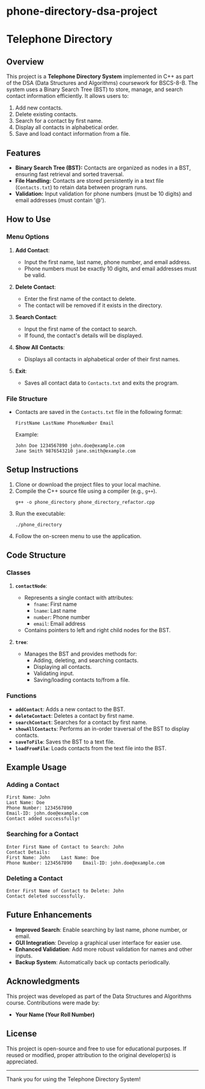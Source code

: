 # phone-directory-dsa-project
# Telephone Directory

## Overview
This project is a **Telephone Directory System** implemented in C++ as part of the DSA (Data Structures and Algorithms) coursework for BSCS-8-B. The system uses a Binary Search Tree (BST) to store, manage, and search contact information efficiently. It allows users to:

1. Add new contacts.
2. Delete existing contacts.
3. Search for a contact by first name.
4. Display all contacts in alphabetical order.
5. Save and load contact information from a file.

## Features
- **Binary Search Tree (BST):** Contacts are organized as nodes in a BST, ensuring fast retrieval and sorted traversal.
- **File Handling:** Contacts are stored persistently in a text file (`Contacts.txt`) to retain data between program runs.
- **Validation:** Input validation for phone numbers (must be 10 digits) and email addresses (must contain '@').

## How to Use

### Menu Options
1. **Add Contact**:
   - Input the first name, last name, phone number, and email address.
   - Phone numbers must be exactly 10 digits, and email addresses must be valid.

2. **Delete Contact**:
   - Enter the first name of the contact to delete.
   - The contact will be removed if it exists in the directory.

3. **Search Contact**:
   - Input the first name of the contact to search.
   - If found, the contact's details will be displayed.

4. **Show All Contacts**:
   - Displays all contacts in alphabetical order of their first names.

5. **Exit**:
   - Saves all contact data to `Contacts.txt` and exits the program.

### File Structure
- Contacts are saved in the `Contacts.txt` file in the following format:

  ```
  FirstName LastName PhoneNumber Email
  ```
  Example:
  ```
  John Doe 1234567890 john.doe@example.com
  Jane Smith 9876543210 jane.smith@example.com
  ```

## Setup Instructions

1. Clone or download the project files to your local machine.
2. Compile the C++ source file using a compiler (e.g., `g++`).
   ```
   g++ -o phone_directory phone_directory_refactor.cpp
   ```
3. Run the executable:
   ```
   ./phone_directory
   ```
4. Follow the on-screen menu to use the application.

## Code Structure

### Classes
1. **`contactNode`**:
   - Represents a single contact with attributes:
     - `fname`: First name
     - `lname`: Last name
     - `number`: Phone number
     - `email`: Email address
   - Contains pointers to left and right child nodes for the BST.

2. **`tree`**:
   - Manages the BST and provides methods for:
     - Adding, deleting, and searching contacts.
     - Displaying all contacts.
     - Validating input.
     - Saving/loading contacts to/from a file.

### Functions
- **`addContact`**: Adds a new contact to the BST.
- **`deleteContact`**: Deletes a contact by first name.
- **`searchContact`**: Searches for a contact by first name.
- **`showAllContacts`**: Performs an in-order traversal of the BST to display contacts.
- **`saveToFile`**: Saves the BST to a text file.
- **`loadFromFile`**: Loads contacts from the text file into the BST.

## Example Usage
### Adding a Contact
```
First Name: John
Last Name: Doe
Phone Number: 1234567890
Email-ID: john.doe@example.com
Contact added successfully!
```

### Searching for a Contact
```
Enter First Name of Contact to Search: John
Contact Details:
First Name: John	Last Name: Doe
Phone Number: 1234567890	Email-ID: john.doe@example.com
```

### Deleting a Contact
```
Enter First Name of Contact to Delete: John
Contact deleted successfully.
```

## Future Enhancements
- **Improved Search**: Enable searching by last name, phone number, or email.
- **GUI Integration**: Develop a graphical user interface for easier use.
- **Enhanced Validation**: Add more robust validation for names and other inputs.
- **Backup System**: Automatically back up contacts periodically.

## Acknowledgments
This project was developed as part of the Data Structures and Algorithms course. Contributions were made by:
- **Your Name (Your Roll Number)**

## License
This project is open-source and free to use for educational purposes. If reused or modified, proper attribution to the original developer(s) is appreciated.

---
Thank you for using the Telephone Directory System!

